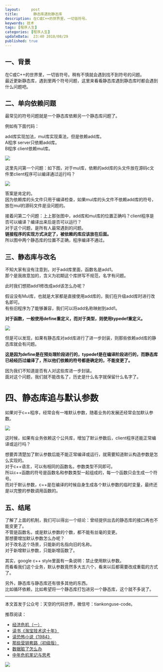 ```yaml
---   
layout:     post  
title:       静态库遇到静态库  
description: 在C或C++的世界里，一切皆符号。      
keywords: 技术 
tags: [程序人生]  
categories: [程序人生]  
updateData:  23:40 2018/08/29   
published: true   
---  
```





## 一、背景  

在C或C++的世界里，一切皆符号。稍有不慎就会遇到找不到符号的问题。  
最近更新静态库，遇到里两个符号问题，这里来看看静态库遇到静态库时都会遇到什么问题吧。  


## 二、单向依赖问题  

最常见的符号问题就是一个静态库依赖另一个静态库问题了。  

例如有下面代码：  


add库实现加法，mul库实现乘法，但是依赖add库。  
A程序 server只依赖add库。  
B程序 client依赖mul库。  


![](http://res2018.tiankonguse.com/images/2018/08/20180829012817.png) 


这里先问第一个问题：如下图，对于mul库，依赖的add库的头文件放在源码c文件里client程序可以编译通过运行吗？  


![](http://res2018.tiankonguse.com/images/2018/08/20180829013425.png) 



答案是肯定的。  
因为依赖库的头文件只用于编译检查，如果mul库的头文件不依赖add库的符号，放在mul的源码文件是没问题的。  


接着问第二个问题：上上那张图中，add库和mul库的位置正确吗？client程序是否可以编译？编译出来后是否可以运行？  
对于这个问题，是所有人最常遇到的问题。  
<red>**链接程序的实现方式决定了，被依赖的库应该放在后面。**</red>  
所以图中两个静态库的位置不正确，程序编译不通过。    


## 三、静态库与改名  


不知大家有没有注意到，对于add库里面，函数名是add1。  
那个是我故意加的，含义为初期这个库拼写不规范，名字有问题。  


此时我们想把add1修改成add该怎么办呢？  


假设没有Mul库，也就是大家都是直接使用add库的，我们在升级add库时进行改名即可。    
有些旧程序为了能够兼容，我们可以将add名称映射到add1。    


<red>**对于函数，一般使用define重定义，而对于类型，则使用typedef重定义。**</red>    


![](http://res2018.tiankonguse.com/images/2018/08/20180829015859.png) 


但是可以发现，如果有静态库对add库进行了进一步封装，则那些依赖add库的静态库就会有问题。  


<red>**这是因为define是在预处理阶段进行的，typedef是在编译阶段进行的，而静态库已经经历过编译了，所以他们依赖的符号都是确定的，不能变更了。**</red>  


因为我们不知道是否有人对这些库进一步封装。  
面对这个问题，我们就不能改名了，历史是什么名字就保留什么名字了。  

# 四、静态库追与默认参数  

如果对于c++程序，经常会有一堆默认参数，随着业务的发展还经常会加默认参数。  


![](http://res2018.tiankonguse.com/images/2018/08/20180829020849.png)   


这时候，如果有业务依赖这个公共库，增加了默认参数后，client程序还能正常编译或运行吗？  


想要弄清楚加了默认参数后能不能正常编译或运行，就需要知道默认构造参数是怎么实现的。  
对于c++语言，可以有相同的函数名，参数类型不同即可。  
所以c++函数的符号是函数名和参数类型一起组成的，每一个函数只会生成一个符号。    
而对于默认参数，c++是在编译的时候自身生成各个默认参数的临时变量，最终还是以完整的参数调用函数的。  


## 五、结尾  

了解了上面的机制，我们可以得出一个结论：曾经提供出去的静态库的接口再也不能变更了。  
不管是函数名，或是默认参数的个数，都不能有丝毫的变更。  
那想要增加默认参数怎么办呢？  
对于改名这个场景，只能新的名指向旧的名称。  
对于新增默认参数，只能新增函数了。  


其实，google c++ style里面有一条说明：禁止使用默认参数。  
而看看我们这个业务，默认参数竟然多大五六个，看来以后都需要改成重载的方式了。  
  

另外，静态库与静态库还有很多其他的东西。  
比如循环依赖，比如希望将一个静态库打包进另一个静态库，这个就不多说了。  
  

---


本文首发于公众号：天空的代码世界，微信号：tiankonguse-code。  


推荐阅读：  


* [经济危机（一）](https://mp.weixin.qq.com/s/hxO7oR8cLljSClYS-yE6pw)   
* [读书《淘宝技术这十年》](https://mp.weixin.qq.com/s/IeOQGh22U_1TPrf6sYYTkQ)   
* [读恐怖小说《1984》](https://mp.weixin.qq.com/s/q7HL5o_R5cqJc0b9Ll7EMw)    
* [那些营销套路（初级版）](https://mp.weixin.qq.com/s/xdvqZo9ll6kaL66Cdx)   
* [数据脏了怎么办](https://mp.weixin.qq.com/s/Blw4yxmIsE51dzzbNcfFbg)    
* [中年危机笔记与思考](https://mp.weixin.qq.com/s/dFzDtZS0JN6hhpc1DF-e_g)     



![](http://res2018.tiankonguse.com/images/tiankonguse-support.png) 





